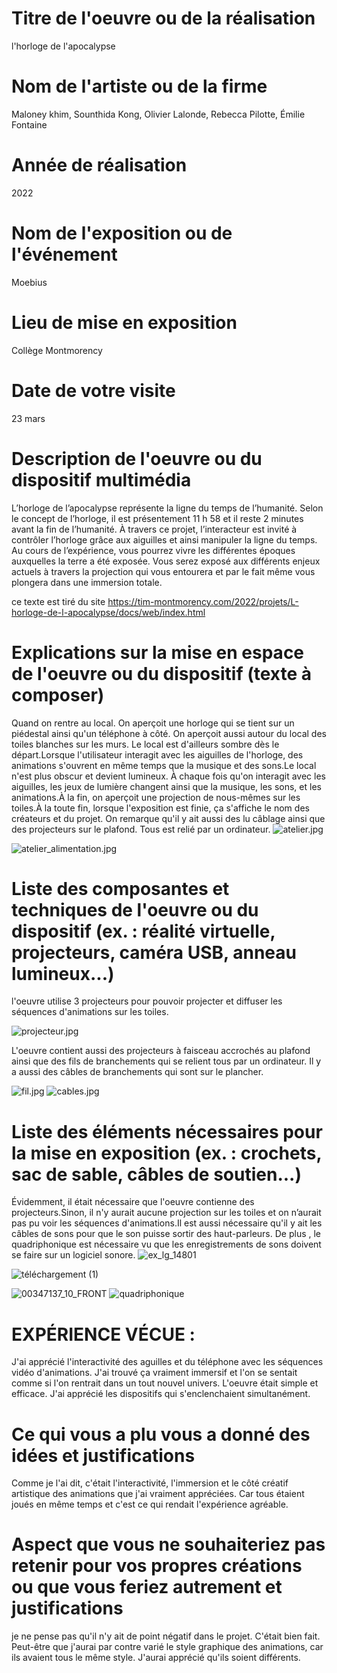 # Titre de l'oeuvre ou de la réalisation
 l'horloge de l'apocalypse
# Nom de l'artiste ou de la firme
 Maloney khim, Sounthida Kong, Olivier Lalonde, Rebecca Pilotte, Émilie Fontaine
# Année de réalisation
2022
# Nom de l'exposition ou de l'événement
 Moebius
# Lieu de mise en exposition
Collège Montmorency
# Date de votre visite
23 mars
# Description de l'oeuvre ou du dispositif multimédia
 L’horloge de l’apocalypse représente la ligne du temps de l’humanité. Selon le concept de l’horloge, il est présentement 11 h 58 et il reste 2 minutes avant la fin de l’humanité. À travers ce projet, l’interacteur est invité à contrôler l’horloge grâce aux aiguilles et ainsi manipuler la ligne du temps. Au cours de l’expérience, vous pourrez vivre les différentes époques auxquelles la terre a été exposée. Vous serez exposé aux différents enjeux actuels à travers la projection qui vous entourera et par le fait même vous plongera dans une immersion totale.

ce texte est tiré du site https://tim-montmorency.com/2022/projets/L-horloge-de-l-apocalypse/docs/web/index.html
# Explications sur la mise en espace de l'oeuvre ou du dispositif (texte à composer)
 Quand on rentre au local. On aperçoit une horloge qui se tient sur un piédestal ainsi qu'un téléphone à côté. On aperçoit aussi autour du local des toiles blanches sur les murs. Le local est d'ailleurs sombre dès le départ.Lorsque l'utilisateur interagit avec les aiguilles de l'horloge, des animations s'ouvrent en même temps que la musique et des sons.Le local n'est plus obscur et devient lumineux. À chaque fois qu'on interagit avec les aiguilles, les jeux de lumière changent ainsi que la musique, les sons, et les animations.À la fin, on aperçoit une projection de nous-mêmes sur les toiles.À la toute fin, lorsque l'exposition est finie, ça s'affiche le nom des créateurs et du projet. On remarque qu'il y ait aussi des lu câblage ainsi que des projecteurs sur le plafond. Tous est relié par un ordinateur.
![atelier.jpg](medias/atelier.jpg)

![atelier_alimentation.jpg](medias/atelier_alimentation.jpg)
# Liste des composantes et techniques de l'oeuvre ou du dispositif (ex. : réalité virtuelle, projecteurs, caméra USB, anneau lumineux...)
l'oeuvre  utilise 3 projecteurs pour pouvoir projecter et diffuser les séquences d'animations  sur les toiles.

![projecteur.jpg](medias/projecteur.jpg)

 L'oeuvre contient aussi  des projecteurs à faisceau  accrochés au plafond ainsi que des fils de branchements qui se relient tous par un ordinateur. Il y a aussi des câbles de branchements qui sont sur le plancher.  

![fil.jpg](medias/fil.jpg) ![cables.jpg](medias/cables.jpg)

# Liste des éléments nécessaires pour la mise en exposition (ex. : crochets, sac de sable, câbles de soutien...)
 Évidemment, il était nécessaire que l'oeuvre contienne des projecteurs.Sinon,  il n'y aurait aucune projection sur les toiles et on n’aurait pas pu voir les séquences d'animations.Il est aussi nécessaire qu'il y ait les câbles de sons pour que le son puisse sortir des haut-parleurs.  De plus , le quadriphonique est nécessaire vu que les enregistrements de sons doivent se faire sur un logiciel sonore.
![ex_lg_14801](https://user-images.githubusercontent.com/89608322/167051991-55be8a89-0e1f-4c39-8226-6a91e69e4071.jpg)

![téléchargement (1)](https://user-images.githubusercontent.com/89608322/167054378-a58ca80e-7acf-457b-8fe3-848f39689899.jpg)

![00347137_10_FRONT](https://user-images.githubusercontent.com/89608322/167053846-2c046775-c57d-48eb-af55-abee0467452f.png)
![quadriphonique](https://user-images.githubusercontent.com/89608322/167049808-821b9e69-8da6-4c86-929e-9ca7fbda1d4d.jpg)

# EXPÉRIENCE VÉCUE :
 J'ai  apprécié l'interactivité des aguilles et du téléphone avec les séquences vidéo d'animations. J'ai trouvé ça vraiment immersif et l'on se sentait comme si l'on rentrait dans un tout nouvel univers. L'oeuvre était simple et efficace. J'ai  apprécié  les dispositifs qui s'enclenchaient simultanément.
 
# Ce qui vous a plu vous a donné des idées et justifications
 Comme je l'ai dit, c'était l'interactivité, l'immersion et le côté créatif artistique des animations que j'ai vraiment appréciées. Car tous étaient joués en même temps et c'est ce qui rendait l'expérience agréable.
# Aspect que vous ne souhaiteriez pas retenir pour vos propres créations ou que vous feriez autrement et justifications
je ne pense pas qu'il n'y ait de point négatif dans le projet. C'était bien fait. Peut-être que j'aurai par contre  varié le style graphique des animations, car ils avaient tous le même style. J'aurai apprécié qu'ils soient différents.


